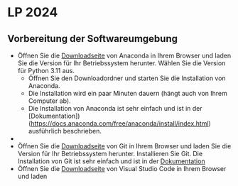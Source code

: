# LP 2024

## Vorbereitung der Softwareumgebung

- Öffnen Sie die [Downloadseite](https://www.anaconda.com/download#downloads) von Anaconda in Ihrem Browser und laden 
Sie die Version für Ihr Betriebssystem herunter. 
Wählen Sie die Version für Python 3.11 aus. 
    - Öffnen Sie den Downloadordner und starten Sie die Installation von Anaconda.
    - Die Installation wird ein paar Minuten dauern (hängt auch von Ihrem Computer ab).
    - Die Installation von Anaconda ist sehr einfach und ist in der [Dokumentation])(https://docs.anaconda.com/free/anaconda/install/index.html) 
ausführlich beschrieben.
- 
- Öffnen Sie die [Downloadseite](https://git-scm.com/download/win) von Git in Ihrem Browser und laden Sie die Version für 
Ihr Betriebssystem herunter. Installieren Sie Git. Die Installation von Git ist sehr einfach und ist in der [Dokumentation](https://git-scm.com/book/en/v2/Getting-Started-Installing-Git)
- Öffnen Sie die [Downloadseite](https://code.visualstudio.com/download) von Visual Studio Code in Ihrem Browser und laden
